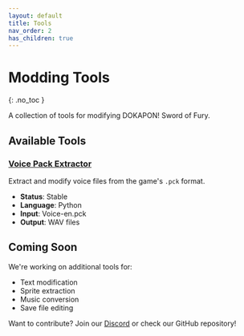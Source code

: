 ```yaml
---
layout: default
title: Tools
nav_order: 2
has_children: true
---
```


# Modding Tools
{: .no_toc }

A collection of tools for modifying DOKAPON! Sword of Fury.

## Available Tools

### [Voice Pack Extractor](voice-extractor.html)
Extract and modify voice files from the game's `.pck` format.
- **Status**: Stable
- **Language**: Python
- **Input**: Voice-en.pck
- **Output**: WAV files

## Coming Soon

We're working on additional tools for:
- Text modification
- Sprite extraction
- Music conversion
- Save file editing

Want to contribute? Join our [Discord](https://discord.gg/wXhAEvhTuR) or check our GitHub repository! 
